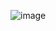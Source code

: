  ![image](https://github.com/BigBigOcean/FengHeCards/blob/master/%E6%B5%B7%E6%8A%A5%E5%9B%BE%E7%89%87/%E5%B0%B1%E8%BF%99%E4%B8%80%E5%88%BB%EF%BC%8C%E6%88%91%E5%8F%AA%E6%83%B3%E9%9D%99%E9%9D%99%E7%8E%A9%E4%B8%AA%E6%89%8B%E6%9C%BA.jpg)
